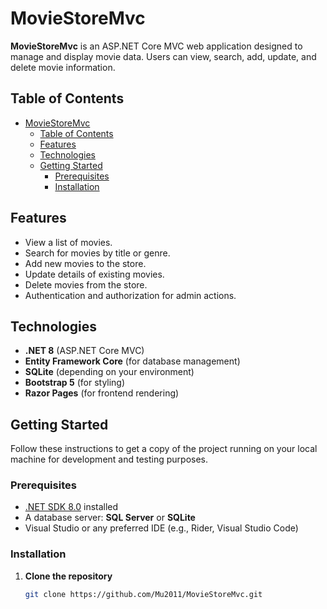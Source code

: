 # MovieStoreMvc

**MovieStoreMvc** is an ASP.NET Core MVC web application designed to manage and display movie data. Users can view, search, add, update, and delete movie information.

## Table of Contents

- [MovieStoreMvc](#moviestoremvc)
  - [Table of Contents](#table-of-contents)
  - [Features](#features)
  - [Technologies](#technologies)
  - [Getting Started](#getting-started)
    - [Prerequisites](#prerequisites)
    - [Installation](#installation)

## Features

- View a list of movies.
- Search for movies by title or genre.
- Add new movies to the store.
- Update details of existing movies.
- Delete movies from the store.
- Authentication and authorization for admin actions.

## Technologies

- **.NET 8** (ASP.NET Core MVC)
- **Entity Framework Core** (for database management)
- **SQLite** (depending on your environment)
- **Bootstrap 5** (for styling)
- **Razor Pages** (for frontend rendering)

## Getting Started

Follow these instructions to get a copy of the project running on your local machine for development and testing purposes.

### Prerequisites

- [.NET SDK 8.0](https://dotnet.microsoft.com/download/dotnet/8.0) installed
- A database server: **SQL Server** or **SQLite**
- Visual Studio or any preferred IDE (e.g., Rider, Visual Studio Code)

### Installation

1. **Clone the repository**
   ```bash
   git clone https://github.com/Mu2011/MovieStoreMvc.git
   ```
